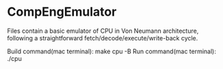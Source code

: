 # CompEngEmulator

Files contain a basic emulator of CPU in Von Neumann architecture, following a straightforward fetch/decode/execute/write-back cycle.

Build command(mac terminal): make cpu -B
Run command(mac terminal): ./cpu
